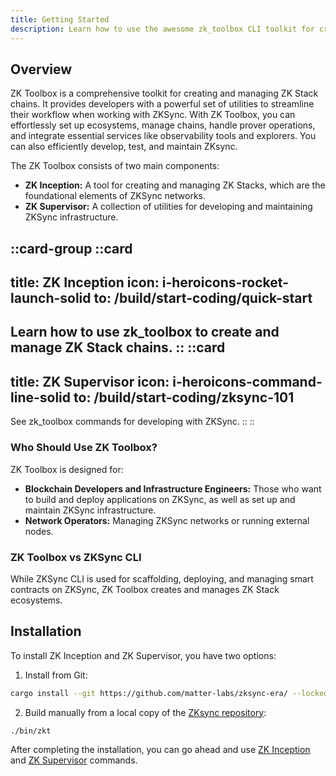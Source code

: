 ```yaml
---
title: Getting Started
description: Learn how to use the awesome zk_toolbox CLI toolkit for creating and managing ZK Stack Chains.
---
```


## Overview
ZK Toolbox is a comprehensive toolkit for creating and managing ZK Stack chains. It provides developers with a powerful set of utilities to streamline their workflow when working with ZKSync. With ZK Toolbox, you can effortlessly set up ecosystems, manage chains, handle prover operations, and integrate essential services like observability tools and explorers. You can also efficiently develop, test, and maintain ZKsync.

The ZK Toolbox consists of two main components:

- **ZK Inception:** A tool for creating and managing ZK Stacks, which are the foundational elements of ZKSync networks.
- **ZK Supervisor:** A collection of utilities for developing and maintaining ZKSync infrastructure.

::card-group
  ::card
  ---
  title: ZK Inception
  icon: i-heroicons-rocket-launch-solid
  to: /build/start-coding/quick-start
  ---
  Learn how to use zk_toolbox to create and manage ZK Stack chains.
  ::
  ::card
  ---
  title: ZK Supervisor
  icon: i-heroicons-command-line-solid
  to: /build/start-coding/zksync-101
  ---
  See zk_toolbox commands for developing with ZKSync.
  ::
::

### Who Should Use ZK Toolbox?
ZK Toolbox is designed for:

- **Blockchain Developers and Infrastructure Engineers:** Those who want to build and deploy applications on ZKSync, as well as set up and maintain ZKSync infrastructure.
- **Network Operators:** Managing ZKSync networks or running external nodes.

### ZK Toolbox vs ZKSync CLI

While ZKSync CLI is used for scaffolding, deploying, and managing smart contracts on ZKSync, ZK Toolbox creates and manages ZK Stack ecosystems.

## Installation

To install ZK Inception and ZK Supervisor, you have two options:

1. Install from Git:

```bash
cargo install --git https://github.com/matter-labs/zksync-era/ --locked zk_inception zk_supervisor --force
```

2. Build manually from a local copy of the [ZKsync repository](https://github.com/matter-labs/zksync-era/):

```bash
./bin/zkt
```

After completing the installation, you can go ahead and use [ZK Inception](/build/zk-toolbox/zk-inception) and [ZK Supervisor](/build/zk-toolbox/zk-supervisor) commands.